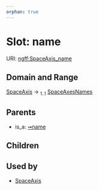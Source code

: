 ```yaml
---
orphan: true
---
```


# Slot: name



URI: [ngff:SpaceAxis_name](https://w3id.org/ome/ngff/SpaceAxis_name)


## Domain and Range

[SpaceAxis](SpaceAxis.md) &#8594;  <sub>1..1</sub> [SpaceAxesNames](SpaceAxesNames.md)

## Parents

 *  is_a: [➞name](axis__name.md)

## Children


## Used by

 * [SpaceAxis](SpaceAxis.md)
